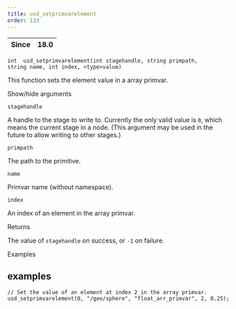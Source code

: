 ```yaml
---
title: usd_setprimvarelement
order: 133
---
```

| Since | 18.0 |
| --- | --- |

`int  usd_setprimvarelement(int stagehandle, string primpath, string name, int index, <type>value)`

This function sets the element value in a array primvar.

Show/hide arguments

`stagehandle`

A handle to the stage to write to. Currently the only valid value is `0`, which means the current stage in a node. (This argument may be used in the future to allow writing to other stages.)

`primpath`

The path to the primitive.

`name`

Primvar name (without namespace).

`index`

An index of an element in the array primvar.

Returns

The value of `stagehandle` on success, or `-1` on failure.

Examples

## examples

```vex
// Set the value of an element at index 2 in the array primvar.
usd_setprimvarelement(0, "/geo/sphere", "float_arr_primvar", 2, 0.25);

```
